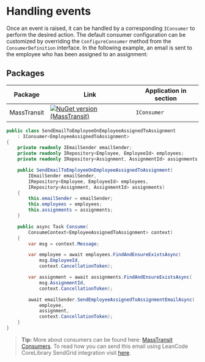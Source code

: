 # Handling events

Once an event is raised, it can be handled by a corresponding `IConsumer` to perform the desired action. The default consumer configuration can be customized by overriding the `ConfigureConsumer` method from the `ConsumerDefinition` interface. In the following example, an email is sent to the employee who has been assigned to an assignment:

## Packages

| Package | Link | Application in section |
| --- | ----------- | ----------- |
| MassTransit | [![NuGet version (MassTransit)](https://img.shields.io/nuget/v/MassTransit.svg?style=flat-square&logo=nuget)](https://www.nuget.org/packages/MassTransit/8.1.1/) | `IConsumer` |

```csharp
public class SendEmailToEmployeeOnEmployeeAssignedToAssignment
    : IConsumer<EmployeeAssignedToAssignment>
{
    private readonly IEmailSender emailSender;
    private readonly IRepository<Employee, EmployeeId> employees;
    private readonly IRepository<Assignment, AssignmentId> assignments;

    public SendEmailToEmployeeOnEmployeeAssignedToAssignment(
        IEmailSender emailSender,
        IRepository<Employee, EmployeeId> employees,
        IRepository<Assignment, AssignmentId> assignments)
    {
        this.emailSender = emailSender;
        this.employees = employees;
        this.assignments = assignments;
    }

    public async Task Consume(
        ConsumeContext<EmployeeAssignedToAssignment> context)
    {
        var msg = context.Message;

        var employee = await employees.FindAndEnsureExistsAsync(
            msg.EmployeeId,
            context.CancellationToken);

        var assignment = await assignments.FindAndEnsureExistsAsync(
            msg.AssignmentId,
            context.CancellationToken);

        await emailSender.SendEmployeeAssignedToAssignmentEmailAsync(
            employee,
            assignment,
            context.CancellationToken);
    }
}
```

> **Tip:** More about consumers can be found here: [MassTransit Consumers](https://masstransit.io/documentation/concepts/consumers). To read how you can send this email using LeanCode CoreLibrary SendGrid integration visit [here](../../external_integrations/emails_sendgrid/index.md).
